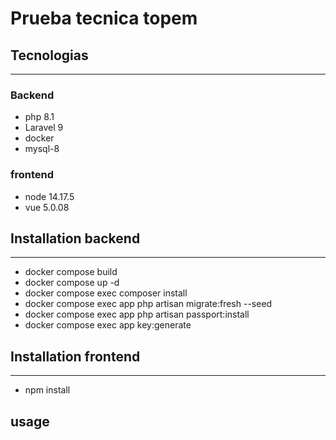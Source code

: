 # Prueba tecnica topem

## Tecnologias
***
### Backend
* php 8.1
* Laravel 9
* docker
* mysql-8

### frontend
* node  14.17.5
* vue 5.0.08

## Installation backend
***
* docker compose build
* docker compose up -d
* docker compose exec composer install
* docker compose exec app php artisan migrate:fresh --seed
* docker compose exec app php artisan passport:install
* docker compose exec app key:generate


## Installation frontend
***
* npm install


## usage
